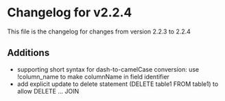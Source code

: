 # Changelog for v2.2.4

This file is the changelog for changes from version 2.2.3 to 2.2.4

## Additions
* supporting short syntax for dash-to-camelCase conversion: use !column_name to make columnName in field identifier
* add explicit update to delete statement (DELETE table1 FROM table1) to allow DELETE ... JOIN
